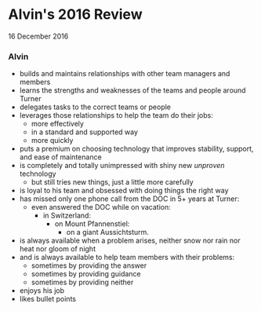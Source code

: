 # Alvin's 2016 Review
16 December 2016

### Alvin

  * builds and maintains relationships with other team managers and members
  * learns the strengths and weaknesses of the teams and people around Turner
  * delegates tasks to the correct teams or people
  * leverages those relationships to help the team do their jobs:
    * more effectively
    * in a standard and supported way
    * more quickly
  * puts a premium on choosing technology that improves stability, support, and ease of maintenance
  * is completely and totally unimpressed with shiny new _unproven_ technology
    * but still tries new things, just a little more carefully
  * is loyal to his team and obsessed with doing things the right way
  * has missed only one phone call from the DOC in 5+ years at Turner:
    + even answered the DOC while on vacation:
      * in Switzerland:
        * on Mount Pfannenstiel:
          * on a giant Aussichtsturm.
  * is always available when a problem arises, neither snow nor rain nor heat nor gloom of night
  * and is always available to help team members with their problems:
    * sometimes by providing the answer
    * sometimes by providing guidance
    * sometimes by providing neither
  * enjoys his job
  * likes bullet points
